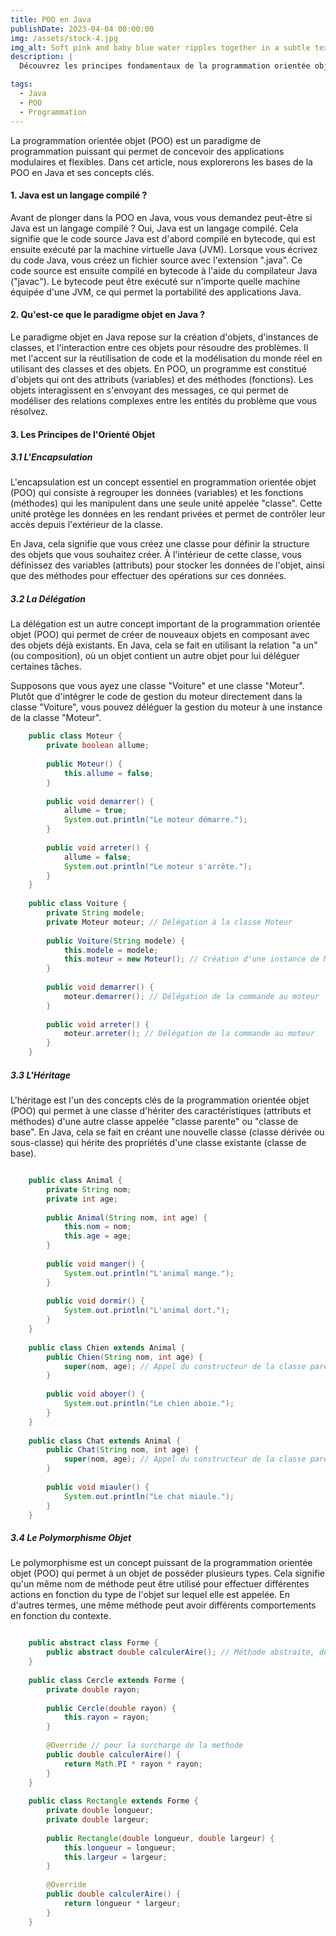 ```yaml
---
title: POO en Java
publishDate: 2023-04-04 00:00:00
img: /assets/stock-4.jpg
img_alt: Soft pink and baby blue water ripples together in a subtle texture.
description: |
  Découvrez les principes fondamentaux de la programmation orientée objet en Java.

tags:
  - Java
  - POO
  - Programmation
---
```


La programmation orientée objet (POO) est un paradigme de programmation puissant qui permet de concevoir des applications modulaires et flexibles. Dans cet article, nous explorerons les bases de la POO en Java et ses concepts clés.

#### 1. Java est un langage compilé ?

Avant de plonger dans la POO en Java, vous vous demandez peut-être si Java est un langage compilé ? Oui, Java est un langage compilé. Cela signifie que le code source Java est d'abord compilé en bytecode, qui est ensuite exécuté par la machine virtuelle Java (JVM).
Lorsque vous écrivez du code Java, vous créez un fichier source avec l'extension ".java". Ce code source est ensuite compilé en bytecode à l'aide du compilateur Java ("javac"). Le bytecode peut être exécuté sur n'importe quelle machine équipée d'une JVM, ce qui permet la portabilité des applications Java.

#### 2. Qu'est-ce que le paradigme objet en Java ?

Le paradigme objet en Java repose sur la création d'objets, d'instances de classes, et l'interaction entre ces objets pour résoudre des problèmes. Il met l'accent sur la réutilisation de code et la modélisation du monde réel en utilisant des classes et des objets.
En POO, un programme est constitué d'objets qui ont des attributs (variables) et des méthodes (fonctions). Les objets interagissent en s'envoyant des messages, ce qui permet de modéliser des relations complexes entre les entités du problème que vous résolvez.

#### 3. Les Principes de l'Orienté Objet

##### 3.1 L'Encapsulation

L'encapsulation est un concept essentiel en programmation orientée objet (POO) qui consiste à regrouper les données (variables) et les fonctions (méthodes) qui les manipulent dans une seule unité appelée "classe". Cette unité protège les données en les rendant privées et permet de contrôler leur accès depuis l'extérieur de la classe.

En Java, cela signifie que vous créez une classe pour définir la structure des objets que vous souhaitez créer. À l'intérieur de cette classe, vous définissez des variables (attributs) pour stocker les données de l'objet, ainsi que des méthodes pour effectuer des opérations sur ces données.

##### 3.2 La Délégation

La délégation est un autre concept important de la programmation orientée objet (POO) qui permet de créer de nouveaux objets en composant avec des objets déjà existants. En Java, cela se fait en utilisant la relation "a un" (ou composition), où un objet contient un autre objet pour lui déléguer certaines tâches.

Supposons que vous ayez une classe "Voiture" et une classe "Moteur". Plutôt que d'intégrer le code de gestion du moteur directement dans la classe "Voiture", vous pouvez déléguer la gestion du moteur à une instance de la classe "Moteur". 
```java
    public class Moteur {
        private boolean allume;
    
        public Moteur() {
            this.allume = false;
        }
    
        public void demarrer() {
            allume = true;
            System.out.println("Le moteur démarre.");
        }
    
        public void arreter() {
            allume = false;
            System.out.println("Le moteur s'arrête.");
        }
    }
    
    public class Voiture {
        private String modele;
        private Moteur moteur; // Délégation à la classe Moteur
    
        public Voiture(String modele) {
            this.modele = modele;
            this.moteur = new Moteur(); // Création d'une instance de Moteur
        }
    
        public void demarrer() {
            moteur.demarrer(); // Délégation de la commande au moteur
        }
    
        public void arreter() {
            moteur.arreter(); // Délégation de la commande au moteur
        }
    }

```

##### 3.3 L'Héritage

L'héritage est l'un des concepts clés de la programmation orientée objet (POO) qui permet à une classe d'hériter des caractéristiques (attributs et méthodes) d'une autre classe appelée "classe parente" ou "classe de base". En Java, cela se fait en créant une nouvelle classe (classe dérivée ou sous-classe) qui hérite des propriétés d'une classe existante (classe de base).

```java

    public class Animal {
        private String nom;
        private int age;
    
        public Animal(String nom, int age) {
            this.nom = nom;
            this.age = age;
        }
    
        public void manger() {
            System.out.println("L'animal mange.");
        }
    
        public void dormir() {
            System.out.println("L'animal dort.");
        }
    }
    
    public class Chien extends Animal {
        public Chien(String nom, int age) {
            super(nom, age); // Appel du constructeur de la classe parente (Animal)
        }
    
        public void aboyer() {
            System.out.println("Le chien aboie.");
        }
    }
    
    public class Chat extends Animal {
        public Chat(String nom, int age) {
            super(nom, age); // Appel du constructeur de la classe parente (Animal)
        }
    
        public void miauler() {
            System.out.println("Le chat miaule.");
        }
    }

```

##### 3.4 Le Polymorphisme Objet

Le polymorphisme est un concept puissant de la programmation orientée objet (POO) qui permet à un objet de posséder plusieurs types. Cela signifie qu'un même nom de méthode peut être utilisé pour effectuer différentes actions en fonction du type de l'objet sur lequel elle est appelée. En d'autres termes, une même méthode peut avoir différents comportements en fonction du contexte.

```java

    public abstract class Forme {
        public abstract double calculerAire(); // Méthode abstraite, doit être redéfinie dans les sous-classes
    }
    
    public class Cercle extends Forme {
        private double rayon;
    
        public Cercle(double rayon) {
            this.rayon = rayon;
        }
    
        @Override // pour la surcharge de la methode
        public double calculerAire() {
            return Math.PI * rayon * rayon;
        }
    }
    
    public class Rectangle extends Forme {
        private double longueur;
        private double largeur;
    
        public Rectangle(double longueur, double largeur) {
            this.longueur = longueur;
            this.largeur = largeur;
        }
    
        @Override
        public double calculerAire() {
            return longueur * largeur;
        }
    }

```

